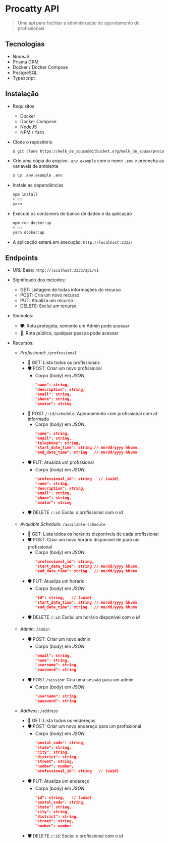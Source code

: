 # Procatty API

> Uma api para facilitar a administração de agendamento de profissionais

## Tecnologias

- NodeJS
- Prisma ORM
- Docker / Docker Compose
- PostgreSQL
- Typescript

## Instalação

- Requisitos
    - Docker
    - Docker Compose
    - NodeJS
    - NPM / Yarn

- Clone o repositório
  ```bash
  $ git clone https://melk_de_sousa@bitbucket.org/melk_de_sousa/procatty.git
  ```
- Crie uma cópia do arquivo `.env.example` com o nome `.env` e preencha as variáveis de ambiente
  ```bash
  $ cp .env.example .env
  ```
- Instale as dependências
  ```bash
  npm install
  # ou
  yarn
  ```
- Execute os containers do banco de dados e da aplicação
  ```bash
  npm run docker:up
  # ou
  yarn docker:up
  ```
- A aplicação estará em execução: `http://localhost:3333/`

## Endpoints

- URL Base: `http://localhost:3333/api/v1`

- Significado dos métodos:
  - GET: Listagem de todas informações do recurso
  - POST: Cria um novo recurso
  - PUT: Atualiza um recurso
  - DELETE: Exclui um recurso

- Símbolos:
  - 🛡️: Rota protegida, somente um Admin pode acessar
  - 📢: Rota pública, qualquer pessoa pode acessar

- Recursos:

  - *Profissional*: `/professional`
    - 📢 GET: Lista todos os profissionais
    - 🛡️ POST: Criar um novo profissional
      - Corpo (*body*) em *JSON*:
        ```json
        "name": string,
        "description": string,
        "email": string,
        "phone": string,
        "avatar": string
        ```
    - 📢 POST `/:id/schedule`: Agendamento com profissional com *id* informado
      - Corpo (*body*) em *JSON*:
        ```json
        "name": string,
        "email": string,
        "telephone": string,
        "start_date_time": string // mm/dd/yyyy hh:mm,
        "end_date_time": string   // mm/dd/yyyy hh:mm
        ```
    - 🛡️ PUT: Atualiza um profissional
      - Corpo (*body*) em *JSON*:
        ```json
        "professional_id": string   // (uuid)
        "name": string,
        "description": string,
        "email": string,
        "phone": string,
        "avatar": string
        ```
    - 🛡️ DELETE `/:id`: Exclui o profissional com o *id*

  - *Available Schedule*: `/available-schedule`
    - 📢 GET: Lista todos os horários disponíveis de cada profissional
    - 🛡️ POST: Criar um novo horário disponível de para um profissional
      - Corpo (*body*) em *JSON*:
        ```json
        "professional_id": string,
        "start_date_time": string // mm/dd/yyyy hh:mm,
        "end_date_time": string   // mm/dd/yyyy hh:mm
        ```
    - 🛡️ PUT: Atualiza um horário
      - Corpo (*body*) em *JSON*:
        ```json
        "id": string,   // (uuid)
        "start_date_time": string // mm/dd/yyyy hh:mm,
        "end_date_time": string   // mm/dd/yyyy hh:mm
        ```
    - 🛡️ DELETE `/:id`: Exclui um horário disponível com o *id*

  - *Admin*: `/admin`
    - 🛡️ POST: Criar um novo admin
        - Corpo (*body*) em *JSON*:
          ```json
          "email": string,
          "name": string,
          "username": string,
          "password": string
          ```
    - 🛡️ POST `/session`: Cria uma sessão para um admin
      - Corpo (*body*) em *JSON*:
          ```json
          "username": string,
          "password": string
          ```

  - *Address*: `/address`
    - 📢 GET: Lista todos os endereços
    - 🛡️ POST: Criar um novo endereço para um profissional
      - Corpo (*body*) em *JSON*:
        ```json
        "postal_code": string,
        "state": string,
        "city": string,
        "district": string,
        "street": string,
        "number": number,
        "professional_id": string   // (uuid)
        ```
    - 🛡️ PUT: Atualiza um endereço
      - Corpo (*body*) em *JSON*:
        ```json
        "id": string,   // (uuid)
        "postal_code": string,
        "state": string,
        "city": string,
        "district": string,
        "street": string,
        "number": number
        ```
    - 🛡️ DELETE `/:id`: Exclui o profissional com o *id*
